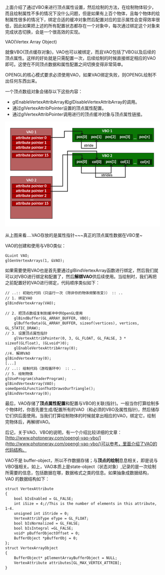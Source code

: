 上面介绍了通过VBO来进行顶点属性设置，然后绘制的方法，在绘制物体较少，而且绘制属性不多的情况下没什么问题，但是如果有上百个物体，且每个物体的绘制属性很多的情况下，绑定合适的缓冲对象然后配置对应的显示属性会变得效率很低，因此如果把上述的所有配置状态都存在一个对象中，每次通过绑定这个对象来完成状态切换，会是一个很高效的实现。

VAO\(Vertex Array Object\)

就像VBO\(顶点缓存对象\)，VAO也可以被绑定，而且VAO包括了VBO以及后续的顶点属性。这样的好处就是只需配置一次，后续绘制的时候直接绑定相应的VAO即可。这使在不同顶点数据和属性配置之间切换变得非常简单。

OPENGL的核心模式要求必须使用VAO，如果VAO绑定失败，则OPENGL绘制不出任何东西出来。

一个顶点数组对象会储存以下这些内容：

* glEnableVertexAttribArray和glDisableVertexAttribArray的调用。
* 通过glVertexAttribPointer设置的顶点属性配置。
* 通过glVertexAttribPointer调用进行的顶点缓冲对象与顶点属性链接。

![](/OPENGL/images/vertex_array_objects.png)

从上图来看....VAO存放的是属性指针~~~真正的顶点属性数据在VBO里~

VAO的创建和使用与VBO类似：

```
GLuint VAO;
glGenVertexArrays(1, &VAO);
```

如果需要使用VAO也是首先要通过glBindVertexArray函数进行绑定，然后我们就可以对VBO进行绑定和配置了，然后**解绑VAO**供后续使用。当绘制时，我们再把之前配置好的VAO进行绑定，代码顺序类似如下：

```
// ..:: 初始化代码（只运行一次 (除非你的物体频繁改变)） :: ..
// 1. 绑定VAO
glBindVertexArray(VAO);

// 2. 把顶点数组复制到缓冲中供OpenGL使用
    glBindBuffer(GL_ARRAY_BUFFER, VBO);
    glBufferData(GL_ARRAY_BUFFER, sizeof(vertices), vertices, GL_STATIC_DRAW);    
// 3. 设置顶点属性指针
    glVertexAttribPointer(0, 3, GL_FLOAT, GL_FALSE, 3 * sizeof(GLfloat), (GLvoid*)0);
    glEnableVertexAttribArray(0);
//4. 解绑VAO
glBindVertexArray(0);
[...]
// ..:: 绘制代码（游戏循环中） :: ..
// 5. 绘制物体
glUseProgram(shaderProgram);
glBindVertexArray(VAO);
someOpenGLFunctionThatDrawsOurTriangle();
glBindVertexArray(0);
```

最后，VAO存储了**顶点属性配置**和配置与VBO的关联\(指针\)。一般当你打算绘制多个物体时，你首先要生成/配置所有的VAO（和必须的VBO及属性指针\)，然后储存它们供后面使用。当我们打算绘制物体的时候就拿出相应的VAO，绑定它，绘制完物体后，再解绑VAO。

后记，关于VAO、VBO的说明，有一个介绍比较详细的文章：[http://www.photoneray.com/opengl-vao-vbo/](http://www.photoneray.com/opengl-vao-vbo/)可以参考，里面介绍了VAO的代码结构。

VAO不是 buffer-object，所以不作数据存储；与**顶点的绘制**息息相关，即是说与VBO强相关。如上，VAO本质上是state-object（状态对象）,记录的是一次绘制所需要的信息，包括数据在哪，数据格式之类的信息。如果抽象成数据结构，VAO 的数据结构如下：

```
struct VertexAttribute
{
    bool bIsEnabled = GL_FALSE;
    int iSize = 4;//This is the number of elements in this attribute, 1-4.  
    unsigned int iStride = 0;
    VertexAttribType eType = GL_FLOAT;
    bool bIsNormalized = GL_FALSE;
    bool bIsIntegral =GL_FALSE;
    void* pBufferObjectOffset = 0;
    BufferObject *pBufferObj = 0;
};
struct VertexArrayObject
{
    BufferObject* pElementArrayBufferObject = NULL;
    VertexAttribute attributes[GL_MAX_VERTEX_ATTRIB];
}
```



